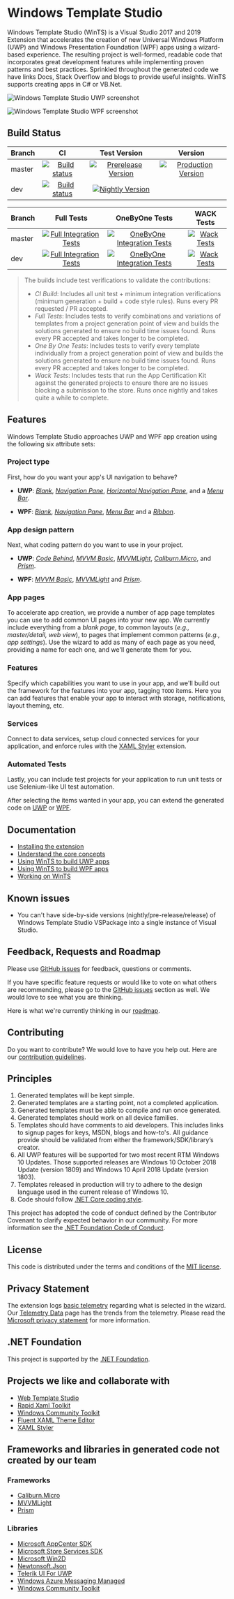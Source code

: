 # Windows Template Studio

Windows Template Studio (WinTS) is a Visual Studio 2017 and 2019 Extension that accelerates the creation of new Universal Windows Platform (UWP) and Windows Presentation Foundation (WPF) apps using a wizard-based experience. The resulting project is well-formed, readable code that incorporates great development features while implementing proven patterns and best practices. Sprinkled throughout the generated code we have links Docs, Stack Overflow and blogs to provide useful insights. WinTS supports creating apps in C# or VB.Net.

![Windows Template Studio UWP screenshot](./docs/resources/getting-started/WTS%20-%20Project%20Type.png)

![Windows Template Studio WPF screenshot](./docs/resources/getting-started/WTSProjectTypeWPF.png)

## Build Status

|Branch   |CI                |Test Version|Version|
|:--------|:----------------:|:---------------:|:---------------:|
|master|[![Build status](https://ci.appveyor.com/api/projects/status/nf8r35r45o4yqbqs/branch/master?svg=true)](https://ci.appveyor.com/project/ralarcon/windowstemplatestudio/branch/master)|[![Prerelease Version](https://wtsrepository.blob.core.windows.net/badges/img.prerelease.version.svg)](https://github.com/Microsoft/WindowsTemplateStudio/blob/master/docs/getting-started-extension.md#nightly--pre-release-feeds-for-windows-template-studio) |[![Production Version](https://wtsrepository.blob.core.windows.net/badges/img.release.version.svg?maxAge=600)](https://marketplace.visualstudio.com/items?itemName=WASTeamAccount.WindowsTemplateStudio)|
|dev|[![Build status](https://ci.appveyor.com/api/projects/status/nf8r35r45o4yqbqs/branch/dev?svg=true)](https://ci.appveyor.com/project/ralarcon/windowstemplatestudio/branch/dev)|[![Nightly Version](https://wtsrepository.blob.core.windows.net/badges/img.nightly.version.svg)](https://github.com/Microsoft/WindowsTemplateStudio/blob/master/docs/getting-started-extension.md#nightly--pre-release-feeds-for-windows-template-studio)||

|Branch   |Full Tests       |OneByOne Tests       |WACK Tests       |
|:--------|:---------------:|:---------------:|:---------------:|
|master|[![Full Integration Tests](https://winappstudio.visualstudio.com/_apis/public/build/definitions/5c80cfe7-3bfb-4799-9d04-803c84df7a60/129/badge)](https://github.com/Microsoft/WindowsTemplateStudio/blob/vsts-builds/docs/vsts-builds/129.md)|[![OneByOne Integration Tests](https://winappstudio.visualstudio.com/_apis/public/build/definitions/5c80cfe7-3bfb-4799-9d04-803c84df7a60/154/badge)](https://github.com/Microsoft/WindowsTemplateStudio/blob/vsts-builds/docs/vsts-builds/154.md)|[![Wack Tests](https://winappstudio.visualstudio.com/DefaultCollection/_apis/public/build/definitions/5c80cfe7-3bfb-4799-9d04-803c84df7a60/144/badge)](https://github.com/Microsoft/WindowsTemplateStudio/blob/vsts-builds/docs/vsts-builds/144.md)
|dev|[![Full Integration Tests](https://winappstudio.visualstudio.com/_apis/public/build/definitions/5c80cfe7-3bfb-4799-9d04-803c84df7a60/128/badge)](https://github.com/Microsoft/WindowsTemplateStudio/blob/vsts-builds/docs/vsts-builds/128.md)|[![OneByOne Integration Tests](https://winappstudio.visualstudio.com/_apis/public/build/definitions/5c80cfe7-3bfb-4799-9d04-803c84df7a60/153/badge)](https://github.com/Microsoft/WindowsTemplateStudio/blob/vsts-builds/docs/vsts-builds/153.md)|[![Wack Tests](https://winappstudio.visualstudio.com/DefaultCollection/_apis/public/build/definitions/5c80cfe7-3bfb-4799-9d04-803c84df7a60/142/badge)](https://github.com/Microsoft/WindowsTemplateStudio/blob/vsts-builds/docs/vsts-builds/142.md)

> The builds include test verifications to validate the contributions:
>
> - *CI Build*: Includes all unit test + minimum integration verifications (minimum generation + build + code style rules). Runs every PR requested / PR accepted.
> - *Full Tests*: Includes tests to verify combinations and variations of templates from a project generation point of view and builds the solutions generated to ensure no build time issues found. Runs every PR accepted and takes longer to be completed.
> - *One By One Tests*: Includes tests to verify every template individually from a project generation point of view and builds the solutions generated to ensure no build time issues found. Runs every PR accepted and takes longer to be completed.
> - *Wack Tests*: Includes tests that run the App Certification Kit against the generated projects to ensure there are no issues blocking a submission to the store. Runs once nightly and takes quite a while to complete.

## Features

Windows Template Studio approaches UWP and WPF app creation using the following six attribute sets:

### **Project type**

First, how do you want your app's UI navigation to behave?

- **UWP**: *[Blank](./docs/UWP/projectTypes/blank.md)*, *[Navigation Pane](./docs/UWP/projectTypes/navigationpane.md)*, *[Horizontal Navigation Pane](./docs/UWP/projectTypes/horizontalnavigationpane.md)*, and a *[Menu Bar](./docs/UWP/projectTypes/menubar.md)*.

- **WPF**: *[Blank](./docs/WPF/projectTypes/blank.md)*, *[Navigation Pane](./docs/WPF/projectTypes/navigationpane.md)*, *[Menu Bar](./docs/WPF/projectTypes/menubar.md)* and a *[Ribbon](./docs/WPF/projectTypes/ribbon.md)*.


### **App design pattern**

Next, what coding pattern do you want to use in your project.

- **UWP**: *[Code Behind](./docs/UWP/frameworks/codebehind.md)*, *[MVVM Basic](./docs/UWP/frameworks/mvvmbasic.md)*, *[MVVMLight](./docs/UWP/frameworks/mvvmlight.md)*, *[Caliburn.Micro](./docs/UWP/frameworks/caliburnmicro.md)*, and *[Prism](./docs/UWP/frameworks/prism.md)*.

- **WPF**: *[MVVM Basic](./docs/WPF/frameworks/mvvmbasic.md)*, *[MVVMLight](./docs/WPF/frameworks/mvvmlight.md)* and *[Prism](./docs/WPF/frameworks/prism.md)*.

### **App pages**

To accelerate app creation, we provide a number of app page templates you can use to add common UI pages into your new app. We currently include everything from a *blank page*, to common layouts (*e.g., master/detail, web view*), to pages that implement common patterns (*e.g., app settings*). Use the wizard to add as many of each page as you need, providing a name for each one, and we'll generate them for you.

### **Features**

Specify which capabilities you want to use in your app, and we'll build out the framework for the features into your app, tagging `TODO` items. Here you can add features that enable your app to interact with storage, notifications, layout theming, etc.

### **Services**

Connect to data services, setup cloud connected services for your application, and enforce rules with the [XAML Styler](https://github.com/Xavalon/XamlStyler) extension.

### **Automated Tests**

Lastly, you can include test projects for your application to run unit tests or use Selenium-like UI test automation.

After selecting the items wanted in your app, you can extend the generated code on [UWP](./docs/UWP/getting-started-endusers.md) or [WPF](./docs/WPF/getting-started-endusers.md).

## Documentation

- [Installing the extension](./docs/getting-started-extension.md)
- [Understand the core concepts](./docs/concepts.md)
- [Using WinTS to build UWP apps](./docs/UWP/getting-started-endusers.md)
- [Using WinTS to build WPF apps](./docs/WPF/getting-started-endusers.md)
- [Working on WinTS](./docs/getting-started-developers.md)

## Known issues

- You can't have side-by-side versions (nightly/pre-release/release) of Windows Template Studio VSPackage into a single instance of Visual Studio.

## Feedback, Requests and Roadmap

Please use [GitHub issues](https://github.com/Microsoft/WindowsTemplateStudio/issues) for feedback, questions or comments.

If you have specific feature requests or would like to vote on what others are recommending, please go to the [GitHub issues](https://github.com/Microsoft/WindowsTemplateStudio/issues) section as well.  We would love to see what you are thinking.

Here is what we're currently thinking in our [roadmap](./docs/roadmap.md).

## Contributing

Do you want to contribute? We would love to have you help out. Here are our [contribution guidelines](CONTRIBUTING.md).

## Principles

1. Generated templates will be kept simple.
2. Generated templates are a starting point, not a completed application.
3. Generated templates must be able to compile and run once generated.
4. Generated templates should work on all device families.
5. Templates should have comments to aid developers. This includes links to signup pages for keys, MSDN, blogs and how-to's.  All guidance provide should be validated from either the framework/SDK/library’s creator.
6. All UWP features will be supported for two most recent RTM Windows 10 Updates. Those supported releases are Windows 10 October 2018 Update (version 1809) and Windows 10 April 2018 Update (version 1803).
7. Templates released in production will try to adhere to the design language used in the current release of Windows 10.
8. Code should follow [.NET Core coding style](https://github.com/dotnet/corefx/blob/master/Documentation/coding-guidelines/coding-style.md).

This project has adopted the code of conduct defined by the Contributor Covenant to clarify expected behavior in our community.
For more information see the [.NET Foundation Code of Conduct](https://dotnetfoundation.org/code-of-conduct).

## License

This code is distributed under the terms and conditions of the [MIT license](LICENSE.md).

## Privacy Statement

The extension logs [basic telemetry](./docs/telemetry.md) regarding what is selected in the wizard. Our [Telemetry Data](./docs/telemetryData.md) page has the trends from the telemetry. Please read the [Microsoft privacy statement](http://go.microsoft.com/fwlink/?LinkId=521839) for more information.

## .NET Foundation

This project is supported by the [.NET Foundation](https://dotnetfoundation.org).

## Projects we like and collaborate with

- [Web Template Studio](https://github.com/Microsoft/WebTemplateStudio)
- [Rapid Xaml Toolkit](https://github.com/Microsoft/Rapid-XAML-Toolkit)
- [Windows Community Toolkit](https://github.com/Microsoft/WindowsCommunityToolkit)
- [Fluent XAML Theme Editor](https://github.com/Microsoft/fluent-xaml-theme-editor)
- [XAML Styler](https://github.com/Xavalon/XamlStyler)

## Frameworks and libraries in generated code not created by our team

### Frameworks

- [Caliburn.Micro](https://github.com/Caliburn-Micro/Caliburn.Micro)
- [MVVMLight](https://github.com/lbugnion/mvvmlight)
- [Prism](https://github.com/PrismLibrary/Prism)

### Libraries

- [Microsoft AppCenter SDK](https://github.com/Microsoft/AppCenter-SDK-DotNet)
- [Microsoft Store Services SDK](https://marketplace.visualstudio.com/items?itemName=AdMediator.MicrosoftStoreServicesSDK)
- [Microsoft Win2D](https://github.com/Microsoft/Win2D)
- [Newtonsoft.Json](https://github.com/JamesNK/Newtonsoft.Json)
- [Telerik UI For UWP](https://github.com/telerik/UI-For-UWP)
- [Windows Azure Messaging Managed](https://www.nuget.org/packages/WindowsAzure.Messaging.Managed)
- [Windows Community Toolkit](https://github.com/Microsoft/WindowsCommunityToolkit)
